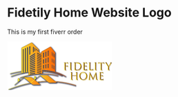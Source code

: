 # Fidetily Home Website Logo
This is my first fiverr order

![Alt text](logo-rental-Logo.png?raw=true "Fidetily Home")